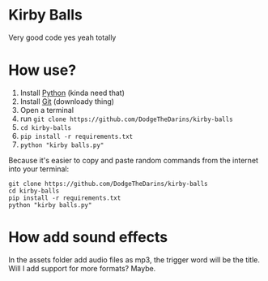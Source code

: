 # Kirby Balls

Very good code yes yeah totally

# How use?

1. Install [Python](https://www.python.org/downloads/) (kinda need that)
2. Install [Git](https://git-scm.com/downloads) (downloady thing)
3. Open a terminal
4. run `git clone https://github.com/DodgeTheDarins/kirby-balls`
5. `cd kirby-balls`
6. `pip install -r requirements.txt`
7. `python "kirby balls.py"`

Because it's easier to copy and paste random commands from the internet into your terminal:

```
git clone https://github.com/DodgeTheDarins/kirby-balls
cd kirby-balls
pip install -r requirements.txt
python "kirby balls.py"
```


# How add sound effects

In the assets folder add audio files as mp3, the trigger word will be the title. Will I add support for more formats? Maybe. 